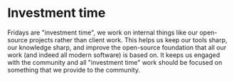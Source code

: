 # Investment time

Fridays are "investment time", we work on internal things like our open-source projects rather than client work. This helps us keep our tools sharp, our knowledge sharp, and improve the open-source foundation that all our work (and indeed all modern software) is based on. It keeps us engaged with the community and all "investment time" work should be focused on something that we provide to the community.
